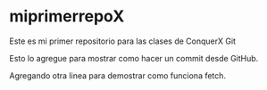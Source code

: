# miprimerrepoX
Este es mi primer repositorio para las clases de ConquerX Git

Esto lo agregue para mostrar como hacer un commit desde GitHub.

Agregando otra linea para demostrar como funciona fetch.
